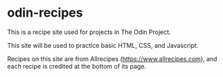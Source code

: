 # odin-recipes
This is a recipe site used for projects in The Odin Project.

This site will be used to practice basic HTML, CSS, and Javascript.

Recipes on this site are from Allrecipes (https://www.allrecipes.com), and each recipe is credited at the bottom of its page.